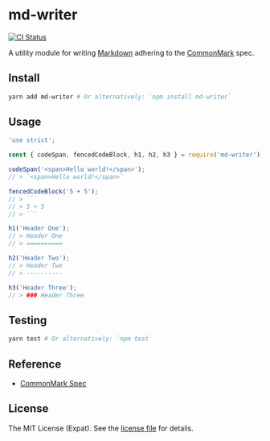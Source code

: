 md-writer
=========
[![CI Status][CI BADGE]][CI PAGE]

A utility module for writing [Markdown][MARKDOWN] adhering to the [CommonMark][COMMONMARK] spec.

Install
-------
```sh
yarn add md-writer # Or alternatively: `npm install md-writer`
```

Usage
-----
```js
'use strict';

const { codeSpan, fencedCodeBlock, h1, h2, h3 } = require('md-writer');

codeSpan('<span>Hello world!</span>');
// > `<span>Hello world!</span>`

fencedCodeBlock('5 + 5');
// > ```
// > 5 + 5
// > ```

h1('Header One');
// > Header One
// > ==========

h2('Header Two');
// > Header Two
// > ----------

h3('Header Three');
// > ### Header Three
```

Testing
-------
```sh
yarn test # Or alternatively: `npm test`
```

Reference
---------
- [CommonMark Spec](http://spec.commonmark.org/)

License
-------
The MIT License (Expat). See the [license file](LICENSE) for details.


[CI BADGE]: https://github.com/jbenner-radham/node-md-writer/actions/workflows/ci.yaml/badge.svg
[CI PAGE]: https://github.com/jbenner-radham/node-md-writer/actions/workflows/ci.yaml
[COMMONMARK]: http://commonmark.org/
[MARKDOWN]: https://daringfireball.net/projects/markdown/
